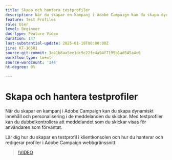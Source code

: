 ```yaml
---
title: Skapa och hantera testprofiler
description: När du skapar en kampanj i Adobe Campaign kan du skapa dynamiskt innehåll och personalisering i de meddelanden du skickar. Med testprofiler kan du dubbelkontrollera att meddelandet som du skickar visas för användaren som förväntat. Lär dig hur du skapar en testprofil i klientkonsolen och hur du hanterar och redigerar profiler i Adobe Campaign webbgränssnitt.
feature: Test Profiles
role: User
level: Beginner
doc-type: Feature Video
duration: 147
last-substantial-update: 2025-01-10T00:00:00Z
jira: KT-16501
source-git-commit: 3e61b8aa5ee1dc9c22fe4a94f7195b1ad545a4c6
workflow-type: tm+mt
source-wordcount: '144'
ht-degree: 0%

---
```



# Skapa och hantera testprofiler

När du skapar en kampanj i Adobe Campaign kan du skapa dynamiskt innehåll och personalisering i de meddelanden du skickar. Med testprofiler kan du dubbelkontrollera att meddelandet som du skickar visas för användaren som förväntat.

Lär dig hur du skapar en testprofil i klientkonsolen och hur du hanterar och redigerar profiler i Adobe Campaign webbgränssnitt.

>[!VIDEO](https://video.tv.adobe.com/v/3442844/?learn=on&enablevpops)

